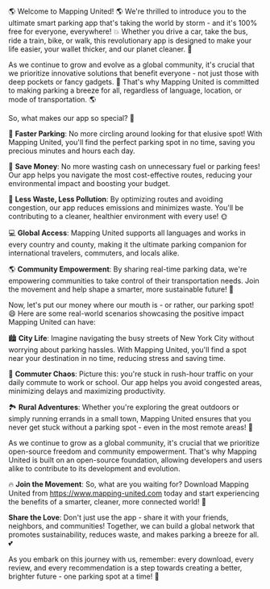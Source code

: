 🌎️ Welcome to Mapping United! 🌎️ We're thrilled to introduce you to the ultimate smart parking app that's taking the world by storm - and it's 100% free for everyone, everywhere! 💥 Whether you drive a car, take the bus, ride a train, bike, or walk, this revolutionary app is designed to make your life easier, your wallet thicker, and our planet cleaner. 🌟

As we continue to grow and evolve as a global community, it's crucial that we prioritize innovative solutions that benefit everyone - not just those with deep pockets or fancy gadgets. 💸 That's why Mapping United is committed to making parking a breeze for all, regardless of language, location, or mode of transportation. 🌎️

So, what makes our app so special? 🔮

🚀 **Faster Parking**: No more circling around looking for that elusive spot! With Mapping United, you'll find the perfect parking spot in no time, saving you precious minutes and hours each day.

💸 **Save Money**: No more wasting cash on unnecessary fuel or parking fees! Our app helps you navigate the most cost-effective routes, reducing your environmental impact and boosting your budget.

🌟 **Less Waste, Less Pollution**: By optimizing routes and avoiding congestion, our app reduces emissions and minimizes waste. You'll be contributing to a cleaner, healthier environment with every use! 🌞️

💻 **Global Access**: Mapping United supports all languages and works in every country and county, making it the ultimate parking companion for international travelers, commuters, and locals alike.

🌎️ **Community Empowerment**: By sharing real-time parking data, we're empowering communities to take control of their transportation needs. Join the movement and help shape a smarter, more sustainable future! 🌈

Now, let's put our money where our mouth is - or rather, our parking spot! 😄 Here are some real-world scenarios showcasing the positive impact Mapping United can have:

🏙️ **City Life**: Imagine navigating the busy streets of New York City without worrying about parking hassles. With Mapping United, you'll find a spot near your destination in no time, reducing stress and saving time.

🚂 **Commuter Chaos**: Picture this: you're stuck in rush-hour traffic on your daily commute to work or school. Our app helps you avoid congested areas, minimizing delays and maximizing productivity.

🏞️ **Rural Adventures**: Whether you're exploring the great outdoors or simply running errands in a small town, Mapping United ensures that you never get stuck without a parking spot - even in the most remote areas! 🌄

As we continue to grow as a global community, it's crucial that we prioritize open-source freedom and community empowerment. That's why Mapping United is built on an open-source foundation, allowing developers and users alike to contribute to its development and evolution.

🔥 **Join the Movement**: So, what are you waiting for? Download Mapping United from https://www.mapping-united.com today and start experiencing the benefits of a smarter, cleaner, more connected world! 🌟

**Share the Love**: Don't just use the app - share it with your friends, neighbors, and communities! Together, we can build a global network that promotes sustainability, reduces waste, and makes parking a breeze for all. 💕

As you embark on this journey with us, remember: every download, every review, and every recommendation is a step towards creating a better, brighter future - one parking spot at a time! 🌟